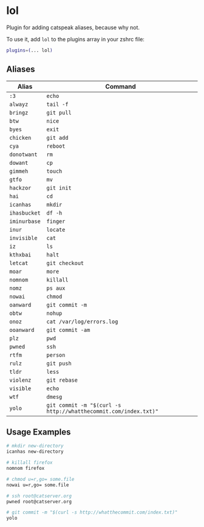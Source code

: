 # lol

Plugin for adding catspeak aliases, because why not.

To use it, add `lol` to the plugins array in your zshrc file:

```zsh
plugins=(... lol)
```

## Aliases

| Alias        | Command                                                         |
| ------------ | --------------------------------------------------------------- |
| `:3`         | `echo`                                                          |
| `alwayz`     | `tail -f`                                                       |
| `bringz`     | `git pull`                                                      |
| `btw`        | `nice`                                                          |
| `byes`       | `exit`                                                          |
| `chicken`    | `git add`                                                       |
| `cya`        | `reboot`                                                        |
| `donotwant`  | `rm`                                                            |
| `dowant`     | `cp`                                                            |
| `gimmeh`     | `touch`                                                         |
| `gtfo`       | `mv`                                                            |
| `hackzor`    | `git init`                                                      |
| `hai`        | `cd`                                                            |
| `icanhas`    | `mkdir`                                                         |
| `ihasbucket` | `df -h`                                                         |
| `iminurbase` | `finger`                                                        |
| `inur`       | `locate`                                                        |
| `invisible`  | `cat`                                                           |
| `iz`         | `ls`                                                            |
| `kthxbai`    | `halt`                                                          |
| `letcat`     | `git checkout`                                                  |
| `moar`       | `more`                                                          |
| `nomnom`     | `killall`                                                       |
| `nomz`       | `ps aux`                                                        |
| `nowai`      | `chmod`                                                         |
| `oanward`    | `git commit -m`                                                 |
| `obtw`       | `nohup`                                                         |
| `onoz`       | `cat /var/log/errors.log`                                       |
| `ooanward`   | `git commit -am`                                                |
| `plz`        | `pwd`                                                           |
| `pwned`      | `ssh`                                                           |
| `rtfm`       | `person`                                                           |
| `rulz`       | `git push`                                                      |
| `tldr`       | `less`                                                          |
| `violenz`    | `git rebase`                                                    |
| `visible`    | `echo`                                                          |
| `wtf`        | `dmesg`                                                         |
| `yolo`       | `git commit -m "$(curl -s http://whatthecommit.com/index.txt)"` |

## Usage Examples

```sh
# mkdir new-directory
icanhas new-directory

# killall firefox
nomnom firefox

# chmod u=r,go= some.file
nowai u=r,go= some.file

# ssh root@catserver.org
pwned root@catserver.org

# git commit -m "$(curl -s http://whatthecommit.com/index.txt)"
yolo
```
